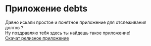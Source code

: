 # Приложение debts
Давно искали простое и понятное приложение для отслеживания долгов ?<br>
Ну поздравляю тебя здесь ты найдешь такое приложение!<br>
[Скачат релизное приложение](https://p867-case.github.io/otherProject/Debts/relese)

